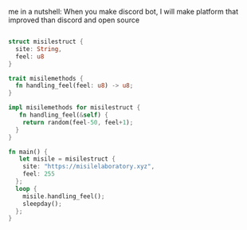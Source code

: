 me in a nutshell: When you make discord bot, I will make platform that improved than discord and open source  
```rs

struct misilestruct {
  site: String,
  feel: u8
}

trait misilemethods {
  fn handling_feel(feel: u8) -> u8;
}

impl misilemethods for misilestruct {
   fn handling_feel(&self) {
    return random(feel-50, feel+1);
  }
}

fn main() {
   let misile = misilestruct {
    site: "https://misilelaboratory.xyz",
    feel: 255
  };
  loop {
    misile.handling_feel();
    sleepday();
  };
}

```
